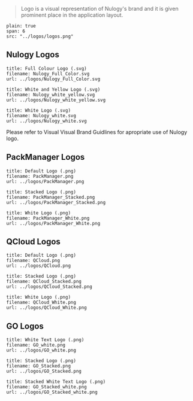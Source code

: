> Logo is a visual representation of Nulogy's brand and it is given prominent place in the application layout.

```image
plain: true
span: 6
src: "../logos/logos.png"
```

## Nulogy Logos

```download|span-2
title: Full Colour Logo (.svg)
filename: Nulogy_Full_Color.svg
url: ../logos/Nulogy_Full_Color.svg
```

```download|span-2
title: White and Yellow Logo (.svg)
filename: Nulogy_white_yellow.svg
url: ../logos/Nulogy_white_yellow.svg
```

```download|span-2
title: White Logo (.svg)
filename: Nulogy_white.svg
url: ../logos/Nulogy_white.svg
```

Please refer to Visual Visual Brand Guidlines for apropriate use of Nulogy logo.

## PackManager Logos

```download|span-2
title: Default Logo (.png)
filename: PackManager.png
url: ../logos/PackManager.png
```

```download|span-2
title: Stacked Logo (.png)
filename: PackManager_Stacked.png
url: ../logos/PackManager_Stacked.png
```

```download|span-2
title: White Logo (.png)
filename: PackManager_White.png
url: ../logos/PackManager_White.png
```

## QCloud Logos

```download|span-2
title: Default Logo (.png)
filename: QCloud.png
url: ../logos/QCloud.png
```

```download|span-2
title: Stacked Logo (.png)
filename: QCloud_Stacked.png
url: ../logos/QCloud_Stacked.png
```

```download|span-2
title: White Logo (.png)
filename: QCloud_White.png
url: ../logos/QCloud_White.png
```

## GO Logos

```download|span-2
title: White Text Logo (.png)
filename: GO_white.png
url: ../logos/GO_white.png
```

```download|span-2
title: Stacked Logo (.png)
filename: GO_Stacked.png
url: ../logos/GO_Stacked.png
```

```download|span-2
title: Stacked White Text Logo (.png)
filename: GO_Stacked_white.png
url: ../logos/GO_Stacked_white.png
```
